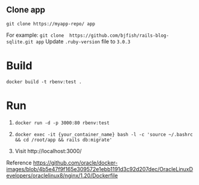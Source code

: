 



## Clone app
`git clone https://myapp-repo/ app`

For example:
`git clone  https://github.com/bjfish/rails-blog-sqlite.git app`
Update `.ruby-version` file to `3.0.3`

# Build
`docker build -t rbenv:test .`

# Run
1. `docker run -d -p 3000:80 rbenv:test`

2. `docker exec -it {your_container_name} bash -l -c 'source ~/.bashrc && cd /root/app && rails db:migrate'`

3. Visit http://localhost:3000/


Reference
https://github.com/oracle/docker-images/blob/4b5e47f9f165e309572e1ebb1191d3c92d207dec/OracleLinuxDevelopers/oraclelinux8/nginx/1.20/Dockerfile
